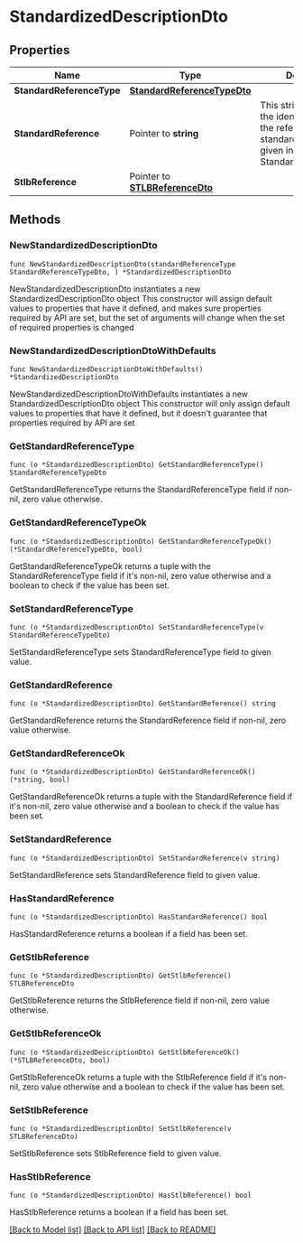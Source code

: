 # StandardizedDescriptionDto

## Properties

Name | Type | Description | Notes
------------ | ------------- | ------------- | -------------
**StandardReferenceType** | [**StandardReferenceTypeDto**](StandardReferenceTypeDto.md) |  | 
**StandardReference** | Pointer to **string** | This string property is the identifier to map to the references standard. Its type is given in the StandardReferenceType | [optional] 
**StlbReference** | Pointer to [**STLBReferenceDto**](STLBReferenceDto.md) |  | [optional] 

## Methods

### NewStandardizedDescriptionDto

`func NewStandardizedDescriptionDto(standardReferenceType StandardReferenceTypeDto, ) *StandardizedDescriptionDto`

NewStandardizedDescriptionDto instantiates a new StandardizedDescriptionDto object
This constructor will assign default values to properties that have it defined,
and makes sure properties required by API are set, but the set of arguments
will change when the set of required properties is changed

### NewStandardizedDescriptionDtoWithDefaults

`func NewStandardizedDescriptionDtoWithDefaults() *StandardizedDescriptionDto`

NewStandardizedDescriptionDtoWithDefaults instantiates a new StandardizedDescriptionDto object
This constructor will only assign default values to properties that have it defined,
but it doesn't guarantee that properties required by API are set

### GetStandardReferenceType

`func (o *StandardizedDescriptionDto) GetStandardReferenceType() StandardReferenceTypeDto`

GetStandardReferenceType returns the StandardReferenceType field if non-nil, zero value otherwise.

### GetStandardReferenceTypeOk

`func (o *StandardizedDescriptionDto) GetStandardReferenceTypeOk() (*StandardReferenceTypeDto, bool)`

GetStandardReferenceTypeOk returns a tuple with the StandardReferenceType field if it's non-nil, zero value otherwise
and a boolean to check if the value has been set.

### SetStandardReferenceType

`func (o *StandardizedDescriptionDto) SetStandardReferenceType(v StandardReferenceTypeDto)`

SetStandardReferenceType sets StandardReferenceType field to given value.


### GetStandardReference

`func (o *StandardizedDescriptionDto) GetStandardReference() string`

GetStandardReference returns the StandardReference field if non-nil, zero value otherwise.

### GetStandardReferenceOk

`func (o *StandardizedDescriptionDto) GetStandardReferenceOk() (*string, bool)`

GetStandardReferenceOk returns a tuple with the StandardReference field if it's non-nil, zero value otherwise
and a boolean to check if the value has been set.

### SetStandardReference

`func (o *StandardizedDescriptionDto) SetStandardReference(v string)`

SetStandardReference sets StandardReference field to given value.

### HasStandardReference

`func (o *StandardizedDescriptionDto) HasStandardReference() bool`

HasStandardReference returns a boolean if a field has been set.

### GetStlbReference

`func (o *StandardizedDescriptionDto) GetStlbReference() STLBReferenceDto`

GetStlbReference returns the StlbReference field if non-nil, zero value otherwise.

### GetStlbReferenceOk

`func (o *StandardizedDescriptionDto) GetStlbReferenceOk() (*STLBReferenceDto, bool)`

GetStlbReferenceOk returns a tuple with the StlbReference field if it's non-nil, zero value otherwise
and a boolean to check if the value has been set.

### SetStlbReference

`func (o *StandardizedDescriptionDto) SetStlbReference(v STLBReferenceDto)`

SetStlbReference sets StlbReference field to given value.

### HasStlbReference

`func (o *StandardizedDescriptionDto) HasStlbReference() bool`

HasStlbReference returns a boolean if a field has been set.


[[Back to Model list]](../README.md#documentation-for-models) [[Back to API list]](../README.md#documentation-for-api-endpoints) [[Back to README]](../README.md)


